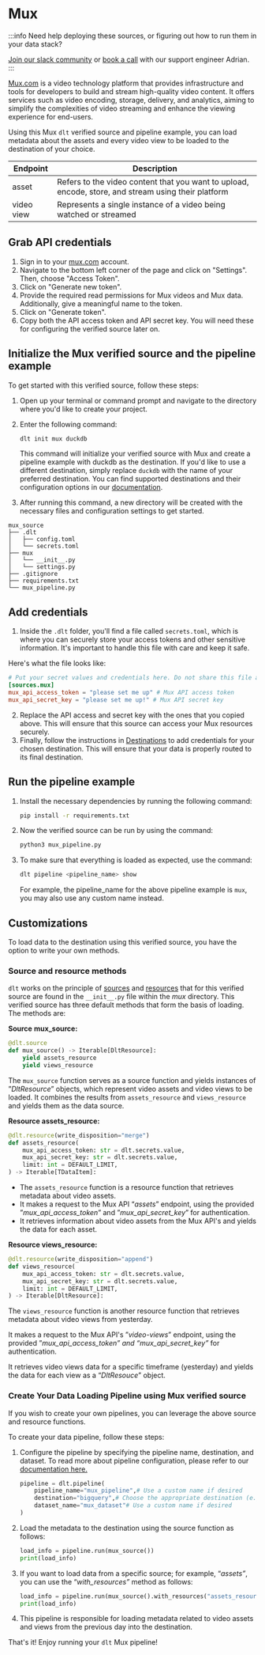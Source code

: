 # Mux

:::info
Need help deploying these sources, or figuring out how to run them in your data stack?

[Join our slack community](https://dlthub-community.slack.com/join/shared_invite/zt-1slox199h-HAE7EQoXmstkP_bTqal65g) or [book a call](https://calendar.app.google/kiLhuMsWKpZUpfho6) with our support engineer Adrian.
:::


[Mux.com](http://mux.com/) is a video technology platform that provides infrastructure and tools for developers to build and stream high-quality video content.
It offers services such as video encoding, storage, delivery, and analytics, aiming to simplify the complexities of video streaming and enhance the viewing experience for end-users.

Using this Mux `dlt` verified source and pipeline example, you can load metadata about the assets and every video view to be loaded to the destination of your choice.

| Endpoint    | Description                                                                                         |
|-------------|-----------------------------------------------------------------------------------------------------|
| asset       | Refers to the video content that you want to upload, encode, store, and stream using their platform |
| video view  | Represents a single instance of a video being watched or streamed                                   |

## Grab API credentials

1. Sign in to your [mux.com](http://mux.com/) account.
2. Navigate to the bottom left corner of the page and click on "Settings". Then, choose "Access Token".
3. Click on "Generate new token".
4. Provide the required read permissions for Mux videos and Mux data. Additionally, give a meaningful name to the token.
5. Click on "Generate token".
6. Copy both the API access token and API secret key. You will need these for configuring the verified source later on.

## Initialize the Mux verified source and the pipeline example

To get started with this verified source, follow these steps:

1. Open up your terminal or command prompt and navigate to the directory where you'd like to create your project.
2. Enter the following command:

    ```bash
    dlt init mux duckdb
    ```

    This command will initialize your verified source with Mux and create a pipeline example with duckdb as the destination.
    If you'd like to use a different destination, simply replace `duckdb` with the name of your preferred destination.
    You can find supported destinations and their configuration options in our [documentation](../destinations/duckdb).

3. After running this command, a new directory will be created with the necessary files and configuration settings to get started.

```
mux_source
├── .dlt
│   ├── config.toml
│   └── secrets.toml
├── mux
│   └── __init__.py
│   └── settings.py
├── .gitignore
├── requirements.txt
└── mux_pipeline.py
```


## **Add credentials**

1. Inside the `.dlt` folder, you'll find a file called `secrets.toml`, which is where you can securely store your access tokens and other sensitive information. It's important to handle this file with care and keep it safe.

Here's what the file looks like:

```toml
# Put your secret values and credentials here. Do not share this file and do not push it to github
[sources.mux]
mux_api_access_token = "please set me up" # Mux API access token
mux_api_secret_key = "please set me up!" # Mux API secret key
```

2. Replace the API access and secret key with the ones that you copied above.
   This will ensure that this source can access your Mux resources securely.
3. Finally, follow the instructions in [Destinations](../destinations/duckdb) to add credentials for your chosen destination.
   This will ensure that your data is properly routed to its final destination.

## Run the pipeline example

1. Install the necessary dependencies by running the following command:

    ```bash
    pip install -r requirements.txt
    ```

2. Now the verified source can be run by using the command:

    ```bash
    python3 mux_pipeline.py
    ```

3. To make sure that everything is loaded as expected, use the command:

    ```bash
    dlt pipeline <pipeline_name> show
    ```

    For example, the pipeline_name for the above pipeline example is `mux`, you may also use any custom name instead.


## Customizations

To load data to the destination using this verified source, you have the option to write your own methods.

### **Source and resource methods**

`dlt` works on the principle of [sources](https://dlthub.com/docs/general-usage/source) and [resources](https://dlthub.com/docs/general-usage/resource)
that for this verified source are found in the `__init__.py` file within the *mux* directory.
This verified source has three default methods that form the basis of loading. The methods are:

**Source** **mux_source:**

```python
@dlt.source
def mux_source() -> Iterable[DltResource]:
    yield assets_resource
    yield views_resource
```

The `mux_source` function serves as a source function and yields instances of ”*DltResource*” objects, which represent video assets and video views to be loaded.
It combines the results from `assets_resource` and `views_resource` and yields them as the data source.

**Resource assets_resource:**

```python
@dlt.resource(write_disposition="merge")
def assets_resource(
    mux_api_access_token: str = dlt.secrets.value,
    mux_api_secret_key: str = dlt.secrets.value,
    limit: int = DEFAULT_LIMIT,
) -> Iterable[TDataItem]:
```

- The `assets_resource` function is a resource function that retrieves metadata about video assets.
- It makes a request to the Mux API “*assets*” endpoint, using the provided ”*mux_api_access_token*” and ”*mux_api_secret_key*” for authentication.
- It retrieves information about video assets from the Mux API's and yields the data for each asset.

**Resource views_resource:**

```python
@dlt.resource(write_disposition="append")
def views_resource(
    mux_api_access_token: str = dlt.secrets.value,
    mux_api_secret_key: str = dlt.secrets.value,
    limit: int = DEFAULT_LIMIT,
) -> Iterable[DltResource]:
```

The `views_resource` function is another resource function that retrieves metadata about video views from yesterday.

It makes a request to the Mux API's ”*video-views*” endpoint, using the provided  ”*mux_api_access_token” and “mux_api_secret_key”* for authentication.

It retrieves video views data for a specific timeframe (yesterday) and yields the data for each view as a “*DltResouce*” object.

### **Create Your Data Loading Pipeline using Mux verified source**

If you wish to create your own pipelines, you can leverage the above source and resource functions.

To create your data pipeline, follow these steps:

1. Configure the pipeline by specifying the pipeline name, destination, and dataset. To read more about pipeline configuration, please refer to our [documentation here.](https://dlthub.com/docs/general-usage/pipeline)

    ```python
    pipeline = dlt.pipeline(
        pipeline_name="mux_pipeline",# Use a custom name if desired
        destination="bigquery",# Choose the appropriate destination (e.g., duckdb, redshift, post)
        dataset_name="mux_dataset"# Use a custom name if desired
    )
    ```

2. Load the metadata to the destination using the source function as follows:

    ```python
    load_info = pipeline.run(mux_source())
    print(load_info)
    ```

3. If you want to load data from a specific source; for example, “*assets”*, you can use the “*with_resources”* method as follows:

    ```python
    load_info = pipeline.run(mux_source().with_resources("assets_resource")
    print(load_info)
    ```

4. This pipeline is responsible for loading metadata related to video assets and views from the previous day into the destination.

That's it! Enjoy running your `dlt` Mux pipeline!
